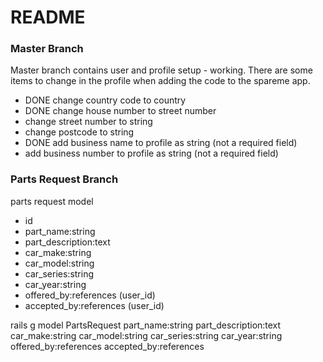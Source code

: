 # README

### Master Branch
Master branch contains user and profile setup - working.
There are some items to change in the profile when adding the code to the spareme app.

- DONE change country code to country 
- DONE change house number to street number
- change street number to string
- change postcode to string
- DONE add business name to profile as string (not a required field)
- add business number to profile as string (not a required field)

### Parts Request Branch
parts request model
- id
- part_name:string
- part_description:text
- car_make:string
- car_model:string
- car_series:string
- car_year:string
- offered_by:references (user_id)
- accepted_by:references (user_id)

rails g model PartsRequest part_name:string part_description:text car_make:string car_model:string car_series:string car_year:string offered_by:references accepted_by:references